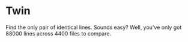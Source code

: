 # Twin

Find the only pair of identical lines. Sounds easy? Well, you've only got 88000 lines across 4400 files to compare.
